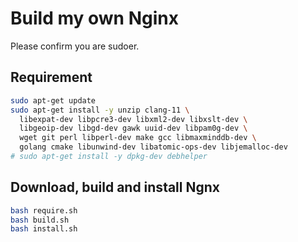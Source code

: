 # Build my own Nginx

Please confirm you are sudoer.

## Requirement

```bash
sudo apt-get update
sudo apt-get install -y unzip clang-11 \
  libexpat-dev libpcre3-dev libxml2-dev libxslt-dev \
  libgeoip-dev libgd-dev gawk uuid-dev libpam0g-dev \
  wget git perl libperl-dev make gcc libmaxminddb-dev \
  golang cmake libunwind-dev libatomic-ops-dev libjemalloc-dev
# sudo apt-get install -y dpkg-dev debhelper
```

## Download, build and install Ngnx

```bash
bash require.sh
bash build.sh
bash install.sh
```
